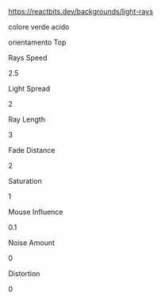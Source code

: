 https://reactbits.dev/backgrounds/light-rays

colore verde acido

orientamento Top

Rays Speed

2.5

Light Spread

2

Ray Length

3

Fade Distance

2

Saturation

1

Mouse Influence

0.1

Noise Amount

0

Distortion

0